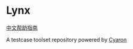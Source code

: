# Lynx

[中文帮助指南](./README_CN.md)

A testcase toolset repository powered by [Cyaron](https://github.com/luogu-dev/cyaron/)
